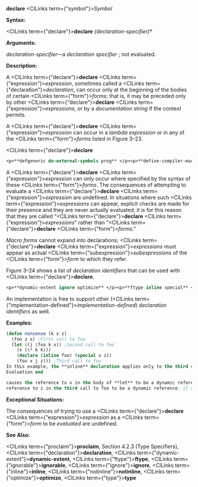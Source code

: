 **declare** <ClLinks  term={"symbol"}><i>Symbol</i></ClLinks> 



**Syntax:** 



<ClLinks  term={"declare"}><b>declare</b></ClLinks> *\{declaration-specifier\}*\* 



**Arguments:** 



*declaration-specifier*—a *declaration specifier* ; not evaluated. 



**Description:** 



A <ClLinks  term={"declare"}><b>declare</b></ClLinks> <ClLinks  term={"expression"}><i>expression</i></ClLinks>, sometimes called a <ClLinks  term={"declaration"}><i>declaration</i></ClLinks>, can occur only at the beginning of the bodies of certain <ClLinks  term={"form"}><i>forms</i></ClLinks>; that is, it may be preceded only by other <ClLinks  term={"declare"}><b>declare</b></ClLinks> <ClLinks  term={"expression"}><i>expressions</i></ClLinks>, or by a *documentation string* if the context permits. 



A <ClLinks  term={"declare"}><b>declare</b></ClLinks> <ClLinks  term={"expression"}><i>expression</i></ClLinks> can occur in a *lambda expression* or in any of the <ClLinks  term={"form"}><i>forms</i></ClLinks> listed in Figure 3–23. 



 



 



<ClLinks  term={"declare"}><b>declare</b></ClLinks> 




```lisp title="Figure 3–23. Standardized Forms In Which Declarations Can Occur"
<p>**defgeneric do-external-symbols prog** </p><p>**define-compiler-macro do-symbols prog\*** </p><p>**define-method-combination dolist restart-case define-setf-expander dotimes symbol-macrolet defmacro flet with-accessors defmethod handler-case with-hash-table-iterator defsetf labels with-input-from-string deftype let with-open-file defun let\* with-open-stream destructuring-bind locally with-output-to-string do macrolet with-package-iterator do\* multiple-value-bind with-slots** </p><p>**do-all-symbols pprint-logical-block**</p>
```
 



A <ClLinks  term={"declare"}><b>declare</b></ClLinks> <ClLinks  term={"expression"}><i>expression</i></ClLinks> can only occur where specified by the syntax of these <ClLinks  term={"form"}><i>forms</i></ClLinks>. The consequences of attempting to evaluate a <ClLinks  term={"declare"}><b>declare</b></ClLinks> <ClLinks  term={"expression"}><i>expression</i></ClLinks> are undefined. In situations where such <ClLinks  term={"expression"}><i>expressions</i></ClLinks> can appear, explicit checks are made for their presence and they are never actually evaluated; it is for this reason that they are called “<ClLinks  term={"declare"}><b>declare</b></ClLinks> <ClLinks  term={"expression"}><i>expressions</i></ClLinks>” rather than “<ClLinks  term={"declare"}><b>declare</b></ClLinks> <ClLinks  term={"form"}><i>forms</i></ClLinks>.” 



*Macro forms* cannot expand into declarations; <ClLinks  term={"declare"}><b>declare</b></ClLinks> <ClLinks  term={"expression"}><i>expressions</i></ClLinks> must appear as actual <ClLinks  term={"subexpression"}><i>subexpressions</i></ClLinks> of the <ClLinks  term={"form"}><i>form</i></ClLinks> to which they refer. 



Figure 3–24 shows a list of *declaration identifiers* that can be used with <ClLinks  term={"declare"}><b>declare</b></ClLinks>. 




```lisp title="Figure 3–24. Local Declaration Specifiers"
<p>**dynamic-extent ignore optimize** </p><p>**ftype inline special** </p><p>**ignorable notinline type**</p>
```
 



An implementation is free to support other (<ClLinks  term={"implementation-defined"}><i>implementation-defined</i></ClLinks>) *declaration identifiers* as well. 

**Examples:**
```lisp
(defun nonsense (k x z) 
  (foo z x) ;First call to foo 
  (let ((j (foo k x)) ;Second call to foo 
	(x (\* k k))) 
    (declare (inline foo) (special x z)) 
    (foo x j z))) ;Third call to foo 
In this example, the **inline** declaration applies only to the third call to foo, but not to the first or second ones. The **special** declaration of x causes **let** to make a dynamic *binding* for x, and 
Evaluation and 

causes the reference to x in the body of **let** to be a dynamic reference. The reference to x in the second call to foo is a local reference to the second parameter of nonsense. The reference to x in the first call to foo is a local reference, not a **special** one. The **special** declaration of z causes the 
reference to z in the third call to foo to be a dynamic reference; it does not refer to the parameter to nonsense named z, because that parameter *binding* has not been declared to be **special**. (The **special** declaration of z does not appear in the body of **defun**, but in an inner *form*, and therefore does not a↵ect the *binding* of the *parameter* .) 
```
**Exceptional Situations:** 



The consequences of trying to use a <ClLinks  term={"declare"}><b>declare</b></ClLinks> <ClLinks  term={"expression"}><i>expression</i></ClLinks> as a <ClLinks  term={"form"}><i>form</i></ClLinks> to be *evaluated* are undefined. 



**See Also:** 



<ClLinks  term={"proclaim"}><b>proclaim</b></ClLinks>, Section 4.2.3 (Type Specifiers), <ClLinks  term={"declaration"}><b>declaration</b></ClLinks>, <ClLinks  term={"dynamic-extent"}><b>dynamic-extent</b></ClLinks>, <ClLinks  term={"ftype"}><b>ftype</b></ClLinks>, <ClLinks  term={"ignorable"}><b>ignorable</b></ClLinks>, <ClLinks  term={"ignore"}><b>ignore</b></ClLinks>, <ClLinks  term={"inline"}><b>inline</b></ClLinks>, <ClLinks  term={"notinline"}><b>notinline</b></ClLinks>, <ClLinks  term={"optimize"}><b>optimize</b></ClLinks>, <ClLinks  term={"type"}><b>type</b></ClLinks> 



